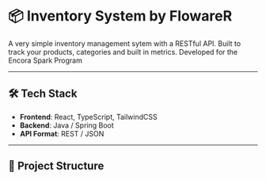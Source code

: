 # 📦 Inventory System by FlowareR

A very simple inventory management sytem with a RESTful API. Built to track your products, categories and built in metrics. 
Developed for the Encora Spark Program

---

## 🛠️ Tech Stack

- **Frontend**: React, TypeScript, TailwindCSS
- **Backend**: Java / Spring Boot
- **API Format**: REST / JSON

---

## 📁 Project Structure

